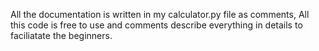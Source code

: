 All the documentation is written in my calculator.py file as comments, All this code is free to use and comments describe everything in details to faciliatate 
the beginners.
